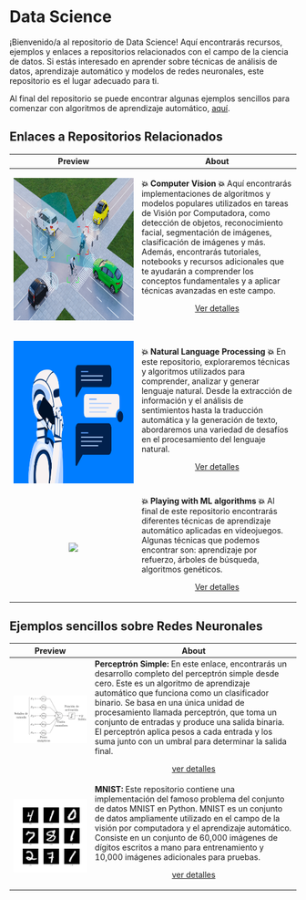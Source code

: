 # Data Science

¡Bienvenido/a al repositorio de Data Science! Aquí encontrarás recursos, ejemplos y enlaces a repositorios relacionados con el campo de la ciencia de datos. Si estás interesado en aprender sobre técnicas de análisis de datos, aprendizaje automático y modelos de redes neuronales, este repositorio es el lugar adecuado para ti.

Al final del repositorio se puede encontrar algunas ejemplos sencillos para comenzar con algoritmos de aprendizaje automático, [aquí](#id1).

## Enlaces a Repositorios Relacionados


| Preview | About |
|---------|-------|
| <p align="center">[<img width="3000" height="250" src="https://github.com/JavierAM01/Computer-Vision/blob/main/images/computervision.png">](https://github.com/JavierAM01/Computer-Vision)</p> | **:boom: Computer Vision :boom:** Aquí encontrarás implementaciones de algoritmos y modelos populares utilizados en tareas de Visión por Computadora, como detección de objetos, reconocimiento facial, segmentación de imágenes, clasificación de imágenes y más. Además, encontrarás tutoriales, notebooks y recursos adicionales que te ayudarán a comprender los conceptos fundamentales y a aplicar técnicas avanzadas en este campo. <p align="center"><a href="https://github.com/JavierAM01/Computer-Vision">Ver detalles</a></p> |
| <p align="center">[<img width="3000" height="250" src="https://github.com/JavierAM01/Natural-Language-Processing/blob/main/images/nlp.png">](https://github.com/JavierAM01/Natural-Language-Processing)</p> | **:boom: Natural Language Processing :boom:** En este repositorio, exploraremos técnicas y algoritmos utilizados para comprender, analizar y generar lenguaje natural. Desde la extracción de información y el análisis de sentimientos hasta la traducción automática y la generación de texto, abordaremos una variedad de desafíos en el procesamiento del lenguaje natural. <p align="center"><a href="https://github.com/JavierAM01/Natural-Language-Processing">Ver detalles</a></p> |
| <p align="center">[<img src="https://github.com/JavierAM01/Machine-Learning-in-Games/blob/main/images/ai/flappybird.gif" height="250" widht="140" />](https://github.com/JavierAM01/Machine-Learning-in-Games#id3)</p> | **:boom: Playing with ML algorithms :boom:** Al final de este repositorio encontrarás diferentes técnicas de aprendizaje automático aplicadas en videojuegos. Algunas técnicas que podemos encontrar son: aprendizaje por refuerzo, árboles de búsqueda, algoritmos genéticos.  <p align="center"><a href="https://github.com/JavierAM01/Machine-Learning-in-Games#id3">Ver detalles</a></p> |


## Ejemplos sencillos sobre Redes Neuronales <a name=id1></a>


| Preview | About |
|---------|-------|
| <p align="center">[<img src="https://github.com/JavierAM01/Perceptron-Simple/blob/main/images/perceptronsimple.png" style="height: 250; width: 250;" />](https://github.com/JavierAM01/Perceptron-Simple)</p> | **Perceptrón Simple:** En este enlace, encontrarás un desarrollo completo del perceptrón simple desde cero. Este es un algoritmo de aprendizaje automático que funciona como un clasificador binario. Se basa en una única unidad de procesamiento llamada perceptrón, que toma un conjunto de entradas y produce una salida binaria. El perceptrón aplica pesos a cada entrada y los suma junto con un umbral para determinar la salida final. <p align="center"><a href="https://github.com/JavierAM01/Perceptron-Simple"> ver detalles </a> </p> |
| <p align="center">[<img src="https://github.com/JavierAM01/MNIST-NeuralNetworks/blob/main/images/numbers.png" style="height: 250; width: 250;" />](https://github.com/JavierAM01/MNIST-NeuralNetworks)</p> | **MNIST:** Este repositorio contiene una implementación del famoso problema del conjunto de datos MNIST en Python. MNIST es un conjunto de datos ampliamente utilizado en el campo de la visión por computadora y el aprendizaje automático. Consiste en un conjunto de 60,000 imágenes de dígitos escritos a mano para entrenamiento y 10,000 imágenes adicionales para pruebas. <p align="center"><a href="https://github.com/JavierAM01/MNIST-NeuralNetworks"> ver detalles </a> </p> |





